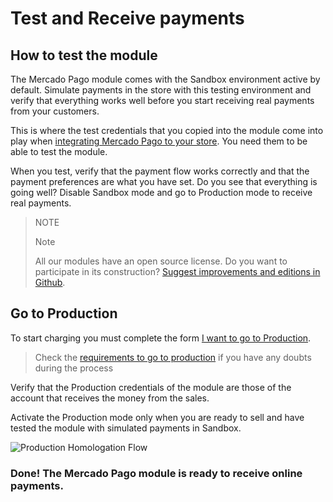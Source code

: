 # Test and Receive payments


## How to test the module

The Mercado Pago module comes with the Sandbox environment active by default. Simulate payments in the store with this testing environment and verify that everything works well before you start receiving real payments from your customers.
 
This is where the test credentials that you copied into the module come into play when [integrating Mercado Pago to your store](https://www.mercadopago.com.ar/developers/en/guides/plugins/prestashop/integration/). You need them to be able to test the module.

When you test, verify that the payment flow works correctly and that the payment preferences are what you have set. Do you see that everything is going well? Disable Sandbox mode and go to Production mode to receive real payments.

> NOTE
>
> Note
>
> All our modules have an open source license. Do you want to participate in its construction? [Suggest improvements and editions in Github](https://github.com/mercadopago/cart-prestashop-7).

## Go to Production

To start charging you must complete the form [I want to go to Production](https://www.mercadopago.com/mla/account/credentials/).

> Check the [requirements to go to production](https://www.mercadopago.com.ar/developers/en/guides/online-payments/checkout-api/goto-production/) if you have any doubts during the process

Verify that the Production credentials of the module are those of the account that receives the money from the sales.

Activate the Production mode only when you are ready to sell and have tested the module with simulated payments in Sandbox. 

![Production Homologation Flow](/images/prestashop/receive_payments_en.gif)

### **Done! The Mercado Pago module is ready to receive online payments.**